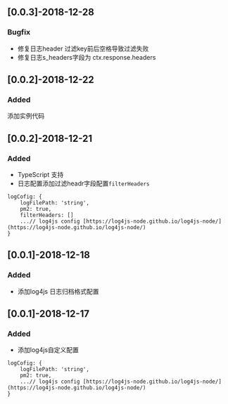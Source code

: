 ## [0.0.3]-2018-12-28

### Bugfix
- 修复日志header 过滤key前后空格导致过滤失败
- 修复日志s_headers字段为 ctx.response.headers


## [0.0.2]-2018-12-22

### Added

添加实例代码

## [0.0.2]-2018-12-21

### Added
 - TypeScript 支持
 - 日志配置添加过滤headr字段配置`filterHeaders`

```
logCofig: {
	logFilePath: 'string',
	pm2: true,
	filterHeaders: []
	...// log4js config [https://log4js-node.github.io/log4js-node/](https://log4js-node.github.io/log4js-node/)
}
```


## [0.0.1]-2018-12-18

### Added
 - 添加log4js 日志归档格式配置

## [0.0.1]-2018-12-17

### Added
 - 添加log4js自定义配置

```
logCofig: {
	logFilePath: 'string',
	pm2: true,
	...// log4js config [https://log4js-node.github.io/log4js-node/](https://log4js-node.github.io/log4js-node/)
}
```

